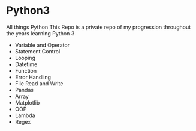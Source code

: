 # Python3
All things Python
This Repo is a private repo of my progression throughout the years learning Python 3
- Variable and Operator
- Statement Control
- Looping
- Datetime
- Function
- Error Handling
- File Read and Write
- Pandas
- Array
- Matplotlib
- OOP
- Lambda
- Regex
